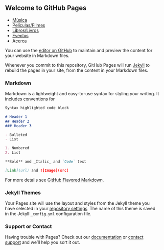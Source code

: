 ## Welcome to GitHub Pages

* [Música](/porto-tandem-es-pt/music)
* [Películas/Filmes](/porto-tandem-es-pt/movies)
* [Libros/Livros](/porto-tandem-es-pt/books)
* [Eventos](/porto-tandem-es-pt/events)
* [Acerca](/porto-tandem-es-pt/about)

You can use the [editor on GitHub](https://github.com/migh/porto-tandem-es-pt/edit/master/README.md) to maintain and preview the content for your website in Markdown files.

Whenever you commit to this repository, GitHub Pages will run [Jekyll](https://jekyllrb.com/) to rebuild the pages in your site, from the content in your Markdown files.

### Markdown

Markdown is a lightweight and easy-to-use syntax for styling your writing. It includes conventions for

```markdown
Syntax highlighted code block

# Header 1
## Header 2
### Header 3

- Bulleted
- List

1. Numbered
2. List

**Bold** and _Italic_ and `Code` text

[Link](url) and ![Image](src)
```

For more details see [GitHub Flavored Markdown](https://guides.github.com/features/mastering-markdown/).

### Jekyll Themes

Your Pages site will use the layout and styles from the Jekyll theme you have selected in your [repository settings](https://github.com/migh/porto-tandem-es-pt/settings). The name of this theme is saved in the Jekyll `_config.yml` configuration file.

### Support or Contact

Having trouble with Pages? Check out our [documentation](https://help.github.com/categories/github-pages-basics/) or [contact support](https://github.com/contact) and we’ll help you sort it out.
